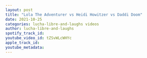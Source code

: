 ```yaml
---
layout: post
title: "Lola The Adventurer vs Heidi Howitzer vs Daddi Doom"
date: 2021-10-25
categories: lucha-libre-and-laughs videos
author: lucha-libre-and-laughs
spotify_track_id: 
youtube_video_id: tZSvWLcWHYc
apple_track_id: 
youtube_metadata: 
---
```

